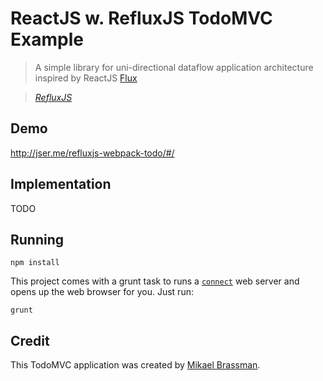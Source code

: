 # ReactJS w. RefluxJS TodoMVC Example

> A simple library for uni-directional dataflow application architecture inspired by ReactJS [Flux](http://facebook.github.io/react/blog/2014/05/06/flux.html)

> _[RefluxJS](https://github.com/spoike/refluxjs)_

## Demo

http://jser.me/refluxjs-webpack-todo/#/

## Implementation

TODO

## Running

```
npm install
```

This project comes with a grunt task to runs a [`connect`]() web server and opens up the web browser for you. Just run:

```
grunt
```

## Credit

This TodoMVC application was created by [Mikael Brassman](https://github.com/spoike/refluxjs).
